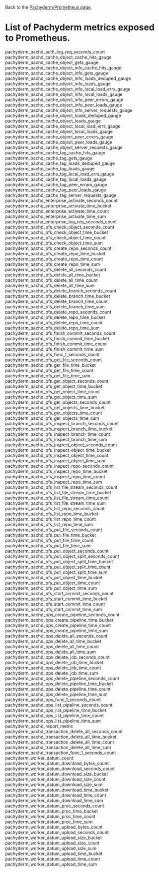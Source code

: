 Back to the [Pachyderm/Prometheus page](./prometheus).
# List of Pachyderm metrics exposed to Prometheus.

pachyderm_pachd_auth_log_req_seconds_count
pachyderm_pachd_cache_object_cache_hits_gauge
pachyderm_pachd_cache_object_gets_gauge
pachyderm_pachd_cache_object_info_cache_hits_gauge
pachyderm_pachd_cache_object_info_gets_gauge
pachyderm_pachd_cache_object_info_loads_deduped_gauge
pachyderm_pachd_cache_object_info_loads_gauge
pachyderm_pachd_cache_object_info_local_load_errs_gauge
pachyderm_pachd_cache_object_info_local_loads_gauge
pachyderm_pachd_cache_object_info_peer_errors_gauge
pachyderm_pachd_cache_object_info_peer_loads_gauge
pachyderm_pachd_cache_object_info_server_requests_gauge
pachyderm_pachd_cache_object_loads_deduped_gauge
pachyderm_pachd_cache_object_loads_gauge
pachyderm_pachd_cache_object_local_load_errs_gauge
pachyderm_pachd_cache_object_local_loads_gauge
pachyderm_pachd_cache_object_peer_errors_gauge
pachyderm_pachd_cache_object_peer_loads_gauge
pachyderm_pachd_cache_object_server_requests_gauge
pachyderm_pachd_cache_tag_cache_hits_gauge
pachyderm_pachd_cache_tag_gets_gauge
pachyderm_pachd_cache_tag_loads_deduped_gauge
pachyderm_pachd_cache_tag_loads_gauge
pachyderm_pachd_cache_tag_local_load_errs_gauge
pachyderm_pachd_cache_tag_local_loads_gauge
pachyderm_pachd_cache_tag_peer_errors_gauge
pachyderm_pachd_cache_tag_peer_loads_gauge
pachyderm_pachd_cache_tag_server_requests_gauge
pachyderm_pachd_enterprise_activate_seconds_count
pachyderm_pachd_enterprise_activate_time_bucket
pachyderm_pachd_enterprise_activate_time_count
pachyderm_pachd_enterprise_activate_time_sum
pachyderm_pachd_enterprise_log_req_seconds_count
pachyderm_pachd_pfs_check_object_seconds_count
pachyderm_pachd_pfs_check_object_time_bucket
pachyderm_pachd_pfs_check_object_time_count
pachyderm_pachd_pfs_check_object_time_sum
pachyderm_pachd_pfs_create_repo_seconds_count
pachyderm_pachd_pfs_create_repo_time_bucket
pachyderm_pachd_pfs_create_repo_time_count
pachyderm_pachd_pfs_create_repo_time_sum
pachyderm_pachd_pfs_delete_all_seconds_count
pachyderm_pachd_pfs_delete_all_time_bucket
pachyderm_pachd_pfs_delete_all_time_count
pachyderm_pachd_pfs_delete_all_time_sum
pachyderm_pachd_pfs_delete_branch_seconds_count
pachyderm_pachd_pfs_delete_branch_time_bucket
pachyderm_pachd_pfs_delete_branch_time_count
pachyderm_pachd_pfs_delete_branch_time_sum
pachyderm_pachd_pfs_delete_repo_seconds_count
pachyderm_pachd_pfs_delete_repo_time_bucket
pachyderm_pachd_pfs_delete_repo_time_count
pachyderm_pachd_pfs_delete_repo_time_sum
pachyderm_pachd_pfs_finish_commit_seconds_count
pachyderm_pachd_pfs_finish_commit_time_bucket
pachyderm_pachd_pfs_finish_commit_time_count
pachyderm_pachd_pfs_finish_commit_time_sum
pachyderm_pachd_pfs_func_1_seconds_count
pachyderm_pachd_pfs_get_file_seconds_count
pachyderm_pachd_pfs_get_file_time_bucket
pachyderm_pachd_pfs_get_file_time_count
pachyderm_pachd_pfs_get_file_time_sum
pachyderm_pachd_pfs_get_object_seconds_count
pachyderm_pachd_pfs_get_object_time_bucket
pachyderm_pachd_pfs_get_object_time_count
pachyderm_pachd_pfs_get_object_time_sum
pachyderm_pachd_pfs_get_objects_seconds_count
pachyderm_pachd_pfs_get_objects_time_bucket
pachyderm_pachd_pfs_get_objects_time_count
pachyderm_pachd_pfs_get_objects_time_sum
pachyderm_pachd_pfs_inspect_branch_seconds_count
pachyderm_pachd_pfs_inspect_branch_time_bucket
pachyderm_pachd_pfs_inspect_branch_time_count
pachyderm_pachd_pfs_inspect_branch_time_sum
pachyderm_pachd_pfs_inspect_object_seconds_count
pachyderm_pachd_pfs_inspect_object_time_bucket
pachyderm_pachd_pfs_inspect_object_time_count
pachyderm_pachd_pfs_inspect_object_time_sum
pachyderm_pachd_pfs_inspect_repo_seconds_count
pachyderm_pachd_pfs_inspect_repo_time_bucket
pachyderm_pachd_pfs_inspect_repo_time_count
pachyderm_pachd_pfs_inspect_repo_time_sum
pachyderm_pachd_pfs_list_file_stream_seconds_count
pachyderm_pachd_pfs_list_file_stream_time_bucket
pachyderm_pachd_pfs_list_file_stream_time_count
pachyderm_pachd_pfs_list_file_stream_time_sum
pachyderm_pachd_pfs_list_repo_seconds_count
pachyderm_pachd_pfs_list_repo_time_bucket
pachyderm_pachd_pfs_list_repo_time_count
pachyderm_pachd_pfs_list_repo_time_sum
pachyderm_pachd_pfs_put_file_seconds_count
pachyderm_pachd_pfs_put_file_time_bucket
pachyderm_pachd_pfs_put_file_time_count
pachyderm_pachd_pfs_put_file_time_sum
pachyderm_pachd_pfs_put_object_seconds_count
pachyderm_pachd_pfs_put_object_split_seconds_count
pachyderm_pachd_pfs_put_object_split_time_bucket
pachyderm_pachd_pfs_put_object_split_time_count
pachyderm_pachd_pfs_put_object_split_time_sum
pachyderm_pachd_pfs_put_object_time_bucket
pachyderm_pachd_pfs_put_object_time_count
pachyderm_pachd_pfs_put_object_time_sum
pachyderm_pachd_pfs_start_commit_seconds_count
pachyderm_pachd_pfs_start_commit_time_bucket
pachyderm_pachd_pfs_start_commit_time_count
pachyderm_pachd_pfs_start_commit_time_sum
pachyderm_pachd_pps_create_pipeline_seconds_count
pachyderm_pachd_pps_create_pipeline_time_bucket
pachyderm_pachd_pps_create_pipeline_time_count
pachyderm_pachd_pps_create_pipeline_time_sum
pachyderm_pachd_pps_delete_all_seconds_count
pachyderm_pachd_pps_delete_all_time_bucket
pachyderm_pachd_pps_delete_all_time_count
pachyderm_pachd_pps_delete_all_time_sum
pachyderm_pachd_pps_delete_job_seconds_count
pachyderm_pachd_pps_delete_job_time_bucket
pachyderm_pachd_pps_delete_job_time_count
pachyderm_pachd_pps_delete_job_time_sum
pachyderm_pachd_pps_delete_pipeline_seconds_count
pachyderm_pachd_pps_delete_pipeline_time_bucket
pachyderm_pachd_pps_delete_pipeline_time_count
pachyderm_pachd_pps_delete_pipeline_time_sum
pachyderm_pachd_pps_func_1_seconds_count
pachyderm_pachd_pps_list_pipeline_seconds_count
pachyderm_pachd_pps_list_pipeline_time_bucket
pachyderm_pachd_pps_list_pipeline_time_count
pachyderm_pachd_pps_list_pipeline_time_sum
pachyderm_pachd_report_metric
pachyderm_pachd_transaction_delete_all_seconds_count
pachyderm_pachd_transaction_delete_all_time_bucket
pachyderm_pachd_transaction_delete_all_time_count
pachyderm_pachd_transaction_delete_all_time_sum
pachyderm_pachd_transaction_func_1_seconds_count
pachyderm_worker_datum_count
pachyderm_worker_datum_download_bytes_count
pachyderm_worker_datum_download_seconds_count
pachyderm_worker_datum_download_size_bucket
pachyderm_worker_datum_download_size_count
pachyderm_worker_datum_download_size_sum
pachyderm_worker_datum_download_time_bucket
pachyderm_worker_datum_download_time_count
pachyderm_worker_datum_download_time_sum
pachyderm_worker_datum_proc_seconds_count
pachyderm_worker_datum_proc_time_bucket
pachyderm_worker_datum_proc_time_count
pachyderm_worker_datum_proc_time_sum
pachyderm_worker_datum_upload_bytes_count
pachyderm_worker_datum_upload_seconds_count
pachyderm_worker_datum_upload_size_bucket
pachyderm_worker_datum_upload_size_count
pachyderm_worker_datum_upload_size_sum
pachyderm_worker_datum_upload_time_bucket
pachyderm_worker_datum_upload_time_count
pachyderm_worker_datum_upload_time_sum